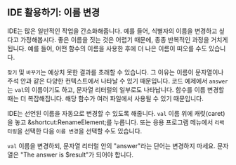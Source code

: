## IDE 활용하기: 이름 변경

IDE는 많은 일반적인 작업을 간소화해줍니다. 예를 들어, 식별자의 이름을 변경하고 싶다고 가정해봅시다. 좋은 이름을 짓는 것은 어렵기 때문에, 종종 반복적인 과정을 거치게 됩니다. 예를 들어, 어떤 함수의 이름을 사용한 후에 더 나은 이름이 떠오를 수도 있습니다.

<span class="control">`찾기`</span> 및 <span class="control">`바꾸기`</span>는 예상치 못한 결과를 초래할 수 있습니다. 그 이유는 이름이 문자열이나 주석 안과 같은 다양한 컨텍스트에서 나타날 수 있기 때문입니다. 코드 예제에서 `answer`는 `val`의 이름이기도 하고, 문자열 리터럴의 일부로도 나타납니다. 함수를 이름 변경할 때는 더 복잡해집니다. 해당 함수가 여러 파일에서 사용될 수 있기 때문입니다.

IDE는 선언된 이름을 자동으로 변경할 수 있도록 해줍니다. `val` 이름 위에 캐럿(caret)을 놓고 <span class="shortcut">&shortcut:RenameElement;</span>를 누릅니다. 또는 응용 프로그램 메뉴에서 <span class="control">`리팩터링`</span>을 선택한 다음 <span class="control">`이름 변경`</span>을 선택할 수도 있습니다.

`val` 이름을 변경하되, 문자열 리터럴 안의 "answer"라는 단어는 변경하지 마세요. 문자열은 "The answer is $result"가 되어야 합니다.